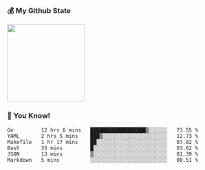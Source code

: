 ### :moneybag: My Github State

<img height="180em" src="https://github-readme-stats.vercel.app/api?username=G-Asura&show_icons=true&hide_border=true&count_private=true&include_all_commits=true" />

### :pill: You Know!
<!--START_SECTION:waka-->

```text
Go         12 hrs 6 mins   ██████████████████▒░░░░░░   73.55 %
YAML       2 hrs 5 mins    ███▒░░░░░░░░░░░░░░░░░░░░░   12.73 %
Makefile   1 hr 17 mins    ██░░░░░░░░░░░░░░░░░░░░░░░   07.82 %
Bash       35 mins         █░░░░░░░░░░░░░░░░░░░░░░░░   03.62 %
JSON       13 mins         ▒░░░░░░░░░░░░░░░░░░░░░░░░   01.39 %
Markdown   5 mins          ░░░░░░░░░░░░░░░░░░░░░░░░░   00.51 %
```

<!--END_SECTION:waka-->

<!--
**G-Asura/G-Asura** is a ✨ _special_ ✨ repository because its `README.md` (this file) appears on your GitHub profile.

Here are some ideas to get you started:

- 🔭 I’m currently working on ...
- 🌱 I’m currently learning ...
- 👯 I’m looking to collaborate on ...
- 🤔 I’m looking for help with ...
- 💬 Ask me about ...
- 📫 How to reach me: ...
- 😄 Pronouns: ...
- ⚡ Fun fact: ...
-->
